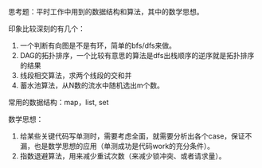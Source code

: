 思考题：平时工作中用到的数据结构和算法，其中的数学思想。

印象比较深刻的有几个：
1. 一个判断有向图是不是有环，简单的bfs/dfs来做。
2. DAG的拓扑排序，一个比较有意思的算法是dfs出栈顺序的逆序就是拓扑排序的结果
3. 线段相交算法，求两个线段的交和并
4. 蓄水池算法，从N数的流水中随机选出m个数。

常用的数据结构：map，list, set

数学思想：
1. 给某些关键代码写单测时，需要考虑全面，就需要分析出各个case，保证不漏，也是数学思想的应用（单测成功是代码work的充分条件）。
2. 指数退避算法，用来减少重试次数（来减少锁冲突、或者请求量）。

